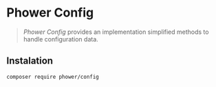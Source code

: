 Phower Config
=============

> *Phower Config* provides an implementation simplified methods to handle configuration data.

Instalation
-----------

    composer require phower/config
